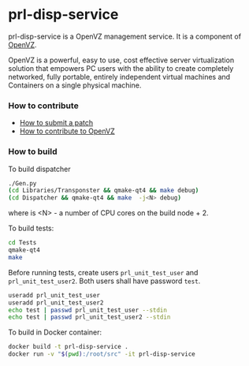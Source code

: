 prl-disp-service
================

prl-disp-service is a OpenVZ management service. It is a component of
[OpenVZ](https://openvz.org/).

OpenVZ is a powerful, easy to use, cost effective server virtualization solution
that empowers PC users with the ability to create completely networked, fully
portable, entirely independent virtual machines and Containers on a single
physical machine.

### How to contribute

* [How to submit a patch](https://openvz.org/How_to_submit_patches)
* [How to contribute to OpenVZ](https://openvz.org/Contribute)

### How to build
To build dispatcher
```bash
./Gen.py
(cd Libraries/Transponster && qmake-qt4 && make debug)
(cd Dispatcher && qmake-qt4 && make  -j<N> debug)
```
where is \<N\> - a number of CPU cores on the build node + 2.

To build tests:
```bash
cd Tests
qmake-qt4
make
```

Before running tests, create users `prl_unit_test_user` and `prl_unit_test_user2`.
Both users shall have password `test`.

```bash
useradd prl_unit_test_user
useradd prl_unit_test_user2
echo test | passwd prl_unit_test_user --stdin
echo test | passwd prl_unit_test_user2 --stdin
```

To build in Docker container:
```bash
docker build -t prl-disp-service .
docker run -v "$(pwd):/root/src" -it prl-disp-service
```
